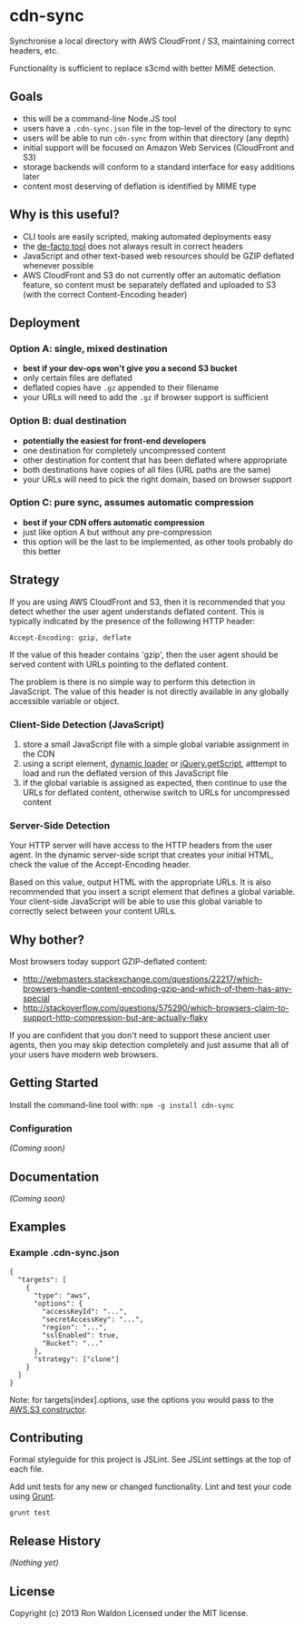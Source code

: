 # cdn-sync

Synchronise a local directory with AWS CloudFront / S3, maintaining correct headers, etc.

Functionality is sufficient to replace s3cmd with better MIME detection.

## Goals

- this will be a command-line Node.JS tool
- users have a `.cdn-sync.json` file in the top-level of the directory to sync
- users will be able to run `cdn-sync` from within that directory (any depth)
- initial support will be focused on Amazon Web Services (CloudFront and S3)
- storage backends will conform to a standard interface for easy additions later
- content most deserving of deflation is identified by MIME type

## Why is this useful?

- CLI tools are easily scripted, making automated deployments easy
- the [de-facto tool](http://s3tools.org/s3cmd) does not always result in correct headers
- JavaScript and other text-based web resources should be GZIP deflated whenever possible
- AWS CloudFront and S3 do not currently offer an automatic deflation feature, so content
  must be separately deflated and uploaded to S3 (with the correct Content-Encoding header)

## Deployment

### Option A: single, mixed destination

- **best if your dev-ops won't give you a second S3 bucket**
- only certain files are deflated
- deflated copies have `.gz` appended to their filename
- your URLs will need to add the `.gz` if browser support is sufficient

### Option B: dual destination

- **potentially the easiest for front-end developers**
- one destination for completely uncompressed content
- other destination for content that has been deflated where appropriate
- both destinations have copies of all files (URL paths are the same)
- your URLs will need to pick the right domain, based on browser support

### Option C: pure sync, assumes automatic compression

- **best if your CDN offers automatic compression**
- just like option A but without any pre-compression
- this option will be the last to be implemented, as other tools probably do this better

## Strategy

If you are using AWS CloudFront and S3, then it is recommended that you detect whether the
user agent understands deflated content. This is typically indicated by the presence of the
following HTTP header:

    Accept-Encoding: gzip, deflate
    
If the value of this header contains 'gzip', then the user agent should be served content
with URLs pointing to the deflated content.

The problem is there is no simple way to perform this detection in JavaScript. The value of
this header is not directly available in any globally accessible variable or object.

### Client-Side Detection (JavaScript)

1. store a small JavaScript file with a simple global variable assignment in the CDN
2. using a script element, [dynamic loader](http://yepnopejs.com/) or
   [jQuery.getScript](http://api.jquery.com/jQuery.getScript/), atttempt to load and run
   the deflated version of this JavaScript file
3. if the global variable is assigned as expected, then continue to use the URLs for
   deflated content, otherwise switch to URLs for uncompressed content

### Server-Side Detection

Your HTTP server will have access to the HTTP headers from the user agent. In the dynamic
server-side script that creates your initial HTML, check the value of the Accept-Encoding
header.

Based on this value, output HTML with the appropriate URLs. It is also recommended that you
insert a script element that defines a global variable. Your client-side JavaScript will be
able to use this global variable to correctly select between your content URLs.

## Why bother?

Most browsers today support GZIP-deflated content:
- http://webmasters.stackexchange.com/questions/22217/which-browsers-handle-content-encoding-gzip-and-which-of-them-has-any-special
- http://stackoverflow.com/questions/575290/which-browsers-claim-to-support-http-compression-but-are-actually-flaky

If you are confident that you don't need to support these ancient user agents, then you may
skip detection completely and just assume that all of your users have modern web browsers.

## Getting Started
Install the command-line tool with: `npm -g install cdn-sync`

### Configuration
_(Coming soon)_

## Documentation
_(Coming soon)_

## Examples

### Example .cdn-sync.json

```
{
  "targets": [
    {
      "type": "aws",
      "options": {
        "accessKeyId": "...",
        "secretAccessKey": "...",
        "region": "...",
        "sslEnabled": true,
        "Bucket": "..."
      },
      "strategy": ["clone"]
    }
  ]
}
```

Note: for targets[index].options, use the options you would pass to the [AWS.S3 constructor](http://docs.aws.amazon.com/AWSJavaScriptSDK/latest/AWS/S3_20060301.html#constructor-property).

## Contributing
Formal styleguide for this project is JSLint. See JSLint settings at the top of
each file.

Add unit tests for any new or changed functionality. Lint and test your code
using [Grunt](http://gruntjs.com/).

    grunt test

## Release History
_(Nothing yet)_

## License
Copyright (c) 2013 Ron Waldon
Licensed under the MIT license.
